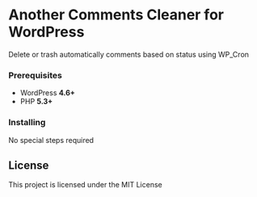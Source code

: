 # Another Comments Cleaner for WordPress

Delete or trash automatically comments based on status using WP_Cron

### Prerequisites

 * WordPress **4.6+**
 * PHP **5.3+**

### Installing

No special steps required

## License

This project is licensed under the MIT License
